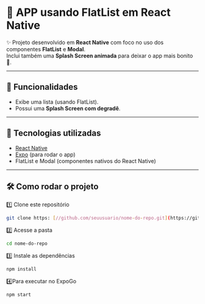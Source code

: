 # 🌷 APP usando FlatList em React Native

✨ Projeto desenvolvido em **React Native** com foco no uso dos componentes **FlatList** e **Modal**.  
Inclui também uma **Splash Screen animada** para deixar o app mais bonito 💖.

---

## 📱 Funcionalidades
- Exibe uma lista (usando FlatList).
- Possui uma **Splash Screen com degradê**.

---

## 🚀 Tecnologias utilizadas
- [React Native](https://reactnative.dev/)
- [Expo](https://expo.dev/) (para rodar o app)
- FlatList e Modal (componentes nativos do React Native)

---

## 🛠 Como rodar o projeto
1️⃣ Clone este repositório
```bash
git clone https: [//github.com/seuusuario/nome-do-repo.git](https://github.com/stefanynovais/MeuAppTcc.git)]
  ```
2️⃣ Acesse a pasta
```bash
cd nome-do-repo
  ```
3️⃣ Instale as dependências
```bash
npm install
  ```
4️⃣Para executar no ExpoGo
```bash
npm start
  ```
